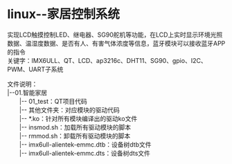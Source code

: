# linux--家居控制系统

实现LCD触摸控制LED、继电器、SG90舵机等功能，在LCD上实时显示环境光照数据、温湿度数据、是否有人、有害气体浓度等信息，蓝牙模块可以接收蓝牙APP的指令  
关键字：IMX6ULL、QT、LCD、ap3216c、DHT11、SG90、gpio、I2C、PWM、UART子系统  


文件说明：   
|--01.智能家居     
&ensp;&ensp;&ensp;&ensp;|-- 01_test：QT项目代码    
&ensp;&ensp;&ensp;&ensp;|-- 其他文件夹：对应模块的驱动代码    
&ensp;&ensp;&ensp;&ensp;|-- *.ko：针对所有模块编译出的驱动ko文件    
&ensp;&ensp;&ensp;&ensp;|-- insmod.sh：加载所有驱动模块的脚本    
&ensp;&ensp;&ensp;&ensp;|-- rmmod.sh：卸载所有驱动模块的脚本    
&ensp;&ensp;&ensp;&ensp;|-- imx6ull-alientek-emmc.dtb：设备树dtb文件   
&ensp;&ensp;&ensp;&ensp;|-- imx6ull-alientek-emmc.dts：设备树dts文件  
 

